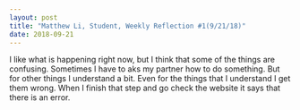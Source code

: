 ```yaml
---
layout: post
title: "Matthew Li, Student, Weekly Reflection #1(9/21/18)"
date: 2018-09-21
---
```


I like what is happening right now, but I think that some of the things are confusing. Sometimes I have to aks my partner how to do something. But for other things I understand a bit. Even for the things that I understand I get them wrong. When I finish that step and go check the website it says that there is an error.
